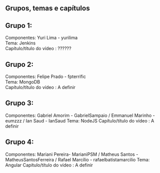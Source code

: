 Grupos, temas e capítulos
--------------------------
Grupo 1:   
---------  
Componentes: Yuri Lima - yurilima    
Tema: Jenkins  
Capítulo/título do vídeo : ??????  

Grupo 2:   
---------  
Componentes: Felipe Prado - fpterrific  
Tema: MongoDB  
Capítulo/título do vídeo : A definir  

Grupo 3:   
---------  
Componentes: Gabriel Amorim - GabrielSampaio / Emmanuel Marinho - eumzzz / Ian Saud - IanSaud
Tema: NodeJS
Capítulo/título do vídeo : A definir  

Grupo 4:   
---------  
Componentes: Mariani Pereira- MarianiPSM / Matheus Santos - MatheusSantosFerreira / Rafael Marcílio - rafaelbatistamarcilio
Tema: Angular
Capítulo/título do vídeo : A definir  
